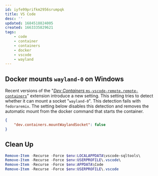 ```yaml
---
id: iyfe99prifkm2956srumpqk
title: VS Code
desc: ''
updated: 1684518824005
created: 1663335829621
tags:
    - code
    - container
    - containers
    - docker
    - vscode
    - wayland
---
```


## Docker mounts `wayland-0` on Windows

Recent versions of the "[_Dev Containers_ `ms-vscode-remote.remote-containers`](https://marketplace.visualstudio.com/items?itemName=ms-vscode-remote.remote-containers)" extension introduce a new setting.
This setting tries to detect whether it can mount a socket "`wayland-0`".
This detection fails with `fedoraremix`.
The setting below disables this detection and removes the automatic mount from the docker command that starts the container.

```json
{
    "dev.containers.mountWaylandSocket": false
}
```

## Clean Up

```powershell
Remove-Item -Recurse -Force $env:LOCALAPPDATA\vscode-sqltools\
Remove-Item -Recurse -Force $env:USERPROFILE\.vscode\
Remove-Item -Recurse -Force $env:APPDATA\Code
Remove-Item -Recurse -Force $env:USERPROFILE\.vscode
```
